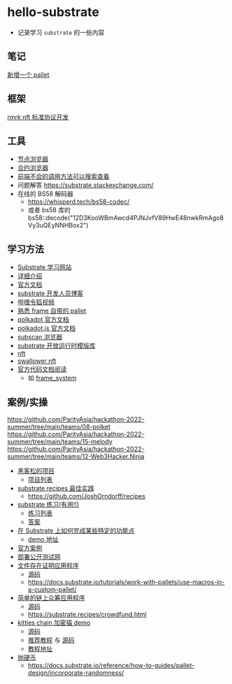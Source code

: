 # hello-substrate

- 记录学习 `substrate` 的一些内容

## 笔记

[新增一个 pallet](./docs/新增一个pallet.md)

## 框架

[rmrk nft 标准协议开发](./frame/rmrk.md)

## 工具

- [节点浏览器](https://polkadot.js.org/apps/?rpc=ws%3A%2F%2F127.0.0.1%3A9944#/explorer)
- [合约浏览器](https://contracts-ui.substrate.io/)
- [前端不会的调用方法可以搜索查看](https://github.com/TarikGul/jsonrpsee-external-tests)
- 问题解答 https://substrate.stackexchange.com/
- 在线的 BS58 解码器
  - https://whisperd.tech/bs58-codec/
  - 或者 bs58 库的 bs58::decode("12D3KooWBmAwcd4PJNJvfV89HwE48nwkRmAgo8Vy3uQEyNNHBox2")

## 学习方法

- [Substrate 学习网站](https://www.subdev.cn/)
- [详细介绍](https://mp.weixin.qq.com/s/dsdRCZGYdzRcjqW4BvT-kA)
- [官方文档](https://docs.substrate.io/quick-start/)
- [substrate 开发人员博客](https://www.shawntabrizi.com/portfolio/)
- [哔哩令狐视频](https://space.bilibili.com/485433391?spm_id_from=333.337.search-card.all.click)
- [熟悉 frame 自带的 pallet](https://github.com/paritytech/substrate/tree/master/frame)
- [polkadot 官方文档](https://wiki.polkadot.network/docs/getting-started)
- [polkadot.js 官方文档](https://polkadot.js.org/docs/)
- [subscan 浏览器](https://www.subscan.io/)
- [substrate 开放运行时模版库](https://github.com/open-web3-stack/open-runtime-module-library)
- [nft](https://github.com/rmrk-team/rmrk-substrate)
- [swallower nft](https://github.com/NFTicket-Lab/swallower)
- [官方代码文档阅读](https://crates.parity.io)
  - 如 [frame_system](https://crates.parity.io/sc_service/index.html?search=frame_system)

## 案例/实操

https://github.com/ParityAsia/hackathon-2022-summer/tree/main/teams/08-polket
https://github.com/ParityAsia/hackathon-2022-summer/tree/main/teams/15-melody
https://github.com/ParityAsia/hackathon-2022-summer/tree/main/teams/12-Web3Hacker.Ninja
- [黑客松的项目](https://github.com/ParityAsia/hackathon-2022-summer)
  - [项目列表](https://mp.weixin.qq.com/s/2gYmLylCseA6xt3TXeqocA)
- [substrate recipes 最佳实践](https://substrate.recipes/introduction.html)
  - https://github.com/JoshOrndorff/recipes
- [substrate 练习(有用!!)](https://github.com/rusty-crewmates/substrate-tutorials/blob/main/exercises/ex03-nft/nft/src/lib.rs)
  - [练习列表](https://github.com/rusty-crewmates/substrate-tutorials/tree/main/exercises)
  - [答案](https://github.com/rusty-crewmates/substrate-tutorials/tree/solutions/exercises)
- [在 Substrate 上如何完成某些特定的功能点](https://docs.substrate.io/reference/how-to-guides/)
  - [demo 地址](https://github.com/substrate-developer-hub/substrate-how-to-guides)
- [官方案例](https://github.com/paritytech/substrate/tree/master/frame/examples)
- [部署公开测试网](https://whisperd.tech/post/substrate_launch_public_testnet/)
- [文件存在证明应用程序](https://github.com/hello-substrate/substrate-pallet/tree/file-exists-claim)
  - [源码](https://github.com/hello-substrate/substrate-pallet/tree/file-exists-claim)
  - https://docs.substrate.io/tutorials/work-with-pallets/use-macros-in-a-custom-pallet/
- [简单的链上众筹应用程序](https://github.com/hello-substrate/substrate-pallet/tree/simple-crowd-fund)
  - [源码](https://github.com/hello-substrate/substrate-pallet/tree/simple-crowd-fund)
  - https://substrate.recipes/crowdfund.html
- [kitties chain 加密猫 demo](https://github.com/hello-substrate/substrate-pallet/tree/kitties)
  - [源码](https://github.com/hello-substrate/substrate-pallet/tree/kitties)
  - [推荐教程](https://sacha-l.github.io/substrate-collectables-workshop/#/) 与 [源码](https://github.com/substrate-developer-hub/substrate-node-template/tree/tutorials/solutions/kitties)
  - [教程地址](https://doc.deepernetwork.org/tutorials/v3/kitties/pt1/)
- [抛硬币](https://whisperd.tech/post/substrate_coin_flip/)
  - https://docs.substrate.io/reference/how-to-guides/pallet-design/incorporate-randomness/
